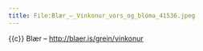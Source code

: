 ```yaml
---
title: File:Blær_–_Vinkonur_vors_og_blóma_41536.jpeg
---
```


{{c}} Blær – http://blaer.is/grein/vinkonur

